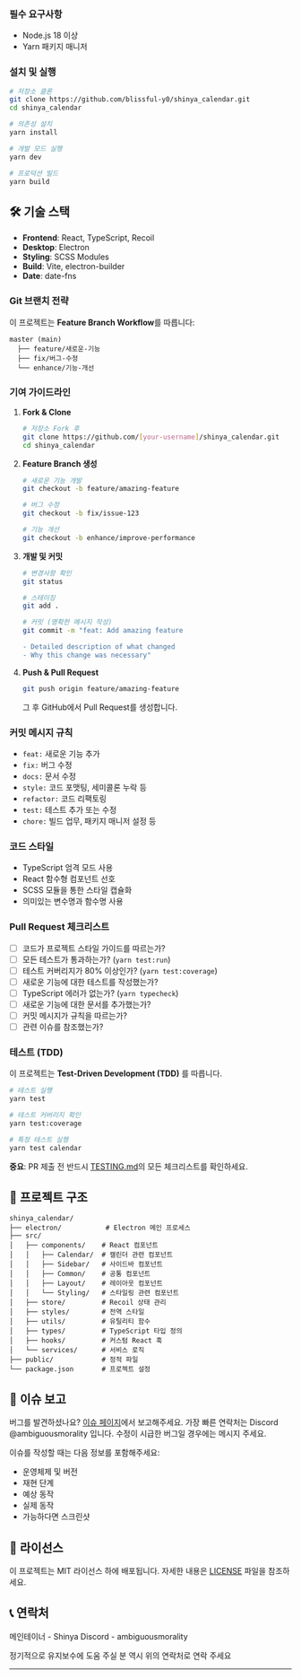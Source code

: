 ### 필수 요구사항

- Node.js 18 이상
- Yarn 패키지 매니저

### 설치 및 실행

```bash
# 저장소 클론
git clone https://github.com/blissful-y0/shinya_calendar.git
cd shinya_calendar

# 의존성 설치
yarn install

# 개발 모드 실행
yarn dev

# 프로덕션 빌드
yarn build
```

## 🛠️ 기술 스택

- **Frontend**: React, TypeScript, Recoil
- **Desktop**: Electron
- **Styling**: SCSS Modules
- **Build**: Vite, electron-builder
- **Date**: date-fns

### Git 브랜치 전략

이 프로젝트는 **Feature Branch Workflow**를 따릅니다:

```
master (main)
  ├── feature/새로운-기능
  ├── fix/버그-수정
  └── enhance/기능-개선
```

### 기여 가이드라인

1. **Fork & Clone**

   ```bash
   # 저장소 Fork 후
   git clone https://github.com/[your-username]/shinya_calendar.git
   cd shinya_calendar
   ```

2. **Feature Branch 생성**

   ```bash
   # 새로운 기능 개발
   git checkout -b feature/amazing-feature

   # 버그 수정
   git checkout -b fix/issue-123

   # 기능 개선
   git checkout -b enhance/improve-performance
   ```

3. **개발 및 커밋**

   ```bash
   # 변경사항 확인
   git status

   # 스테이징
   git add .

   # 커밋 (명확한 메시지 작성)
   git commit -m "feat: Add amazing feature

   - Detailed description of what changed
   - Why this change was necessary"
   ```

4. **Push & Pull Request**
   ```bash
   git push origin feature/amazing-feature
   ```
   그 후 GitHub에서 Pull Request를 생성합니다.

### 커밋 메시지 규칙

- `feat:` 새로운 기능 추가
- `fix:` 버그 수정
- `docs:` 문서 수정
- `style:` 코드 포맷팅, 세미콜론 누락 등
- `refactor:` 코드 리팩토링
- `test:` 테스트 추가 또는 수정
- `chore:` 빌드 업무, 패키지 매니저 설정 등

### 코드 스타일

- TypeScript 엄격 모드 사용
- React 함수형 컴포넌트 선호
- SCSS 모듈을 통한 스타일 캡슐화
- 의미있는 변수명과 함수명 사용

### Pull Request 체크리스트

- [ ] 코드가 프로젝트 스타일 가이드를 따르는가?
- [ ] 모든 테스트가 통과하는가? (`yarn test:run`)
- [ ] 테스트 커버리지가 80% 이상인가? (`yarn test:coverage`)
- [ ] 새로운 기능에 대한 테스트를 작성했는가?
- [ ] TypeScript 에러가 없는가? (`yarn typecheck`)
- [ ] 새로운 기능에 대한 문서를 추가했는가?
- [ ] 커밋 메시지가 규칙을 따르는가?
- [ ] 관련 이슈를 참조했는가?

### 테스트 (TDD)

이 프로젝트는 **Test-Driven Development (TDD)** 를 따릅니다.

```bash
# 테스트 실행
yarn test

# 테스트 커버리지 확인
yarn test:coverage

# 특정 테스트 실행
yarn test calendar
```

**중요**: PR 제출 전 반드시 [TESTING.md](TESTING.md)의 모든 체크리스트를 확인하세요.

## 📁 프로젝트 구조

```
shinya_calendar/
├── electron/           # Electron 메인 프로세스
├── src/
│   ├── components/    # React 컴포넌트
│   │   ├── Calendar/  # 캘린더 관련 컴포넌트
│   │   ├── Sidebar/   # 사이드바 컴포넌트
│   │   ├── Common/    # 공통 컴포넌트
│   │   ├── Layout/    # 레이아웃 컴포넌트
│   │   └── Styling/   # 스타일링 관련 컴포넌트
│   ├── store/         # Recoil 상태 관리
│   ├── styles/        # 전역 스타일
│   ├── utils/         # 유틸리티 함수
│   ├── types/         # TypeScript 타입 정의
│   ├── hooks/         # 커스텀 React 훅
│   └── services/      # 서비스 로직
├── public/            # 정적 파일
└── package.json       # 프로젝트 설정

```

## 🐛 이슈 보고

버그를 발견하셨나요? [이슈 페이지](https://github.com/blissful-y0/shinya_calendar/issues)에서 보고해주세요.
가장 빠른 연락처는 Discord @ambiguousmorality 입니다. 수정이 시급한 버그일 경우에는 메시지 주세요.

이슈를 작성할 때는 다음 정보를 포함해주세요:

- 운영체제 및 버전
- 재현 단계
- 예상 동작
- 실제 동작
- 가능하다면 스크린샷

## 📝 라이선스

이 프로젝트는 MIT 라이선스 하에 배포됩니다. 자세한 내용은 [LICENSE](LICENSE) 파일을 참조하세요.

## 📞 연락처

메인테이너 - Shinya
Discord - ambiguousmorality

정기적으로 유지보수에 도움 주실 분 역시 위의 연락처로 연락 주세요

---
